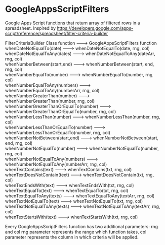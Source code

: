 # GoogleAppsScriptFilters
Google Apps Script functions that return array of filtered rows in a spreadsheet. Inspired by https://developers.google.com/apps-script/reference/spreadsheet/filter-criteria-builder

 FilterCriteriaBuilder Class function --->  GoogleAppsScriptFilters function   
 whenDateNotEqualTo(date) --->  whenDateNotEqualTo(date, rng, col)   
 whenDateNotEqualToAny(dates) --->  whenDateNotEqualToAny(dateArr, rng, col)   
 whenNumberBetween(start,end) --->  whenNumberBetween(start, end, rng, col)   
 whenNumberEqualTo(number) --->  whenNumberEqualTo(number, rng, col)   
 whenNumberEqualToAny(numbers) --->  whenNumberEqualToAny(numberArr, rng, col)   
 whenNumberGreaterThan(number) --->  whenNumberGreaterThan(number, rng, col)   
 whenNumberGreaterThanOrEqualTo(number) --->  whenNumberGreaterThanOrEqualTo(number, rng, col)   
 whenNumberLessThan(number) --->  whenNumberLessThan(number, rng, col)   
 whenNumberLessThanOrEqualTo(number) --->  whenNumberLessThanOrEqualTo(number, rng, col)   
 whenNumberNotBetween(start,end) --->  whenNumberNotBetween(start, end, rng, col)   
 whenNumberNotEqualTo(number) --->  whenNumberNotEqualTo(number, rng, col)   
 whenNumberNotEqualToAny(numbers) --->  whenNumberNotEqualToAny(numberArr, rng, col)   
 whenTextContains(text) --->  whenTextContains(txt, rng, col)   
 whenTextDoesNotContain(text) --->  whenTextDoesNotContain(txt, rng, col)   
 whenTextEndsWith(text) --->  whenTextEndsWith(txt, rng, col)   
 whenTextEqualTo(text) --->  whenTextEqualTo(txt, rng, col)   
 whenTextEqualToAny(texts) --->  whenTextEqualToAny(textArr, rng, col)   
 whenTextNotEqualTo(text) --->  whenTextNotEqualTo(txt, rng, col)   
 whenTextNotEqualToAny(texts) --->  whenTextNotEqualToAny(textArr, rng, col)   
 whenTextStartsWith(text) --->  whenTextStartsWith(txt, rng, col)  
 
 Every GoogleAppsScriptFilters function has two additional parameters: rng and col
 rng parameter represents the range which function takes,
 col parameter represents the column in which criteria will be applied.

